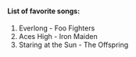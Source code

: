 #### List of favorite songs:
1. Everlong - Foo Fighters
2. Aces High - Iron Maiden
3. Staring at the Sun - The Offspring
